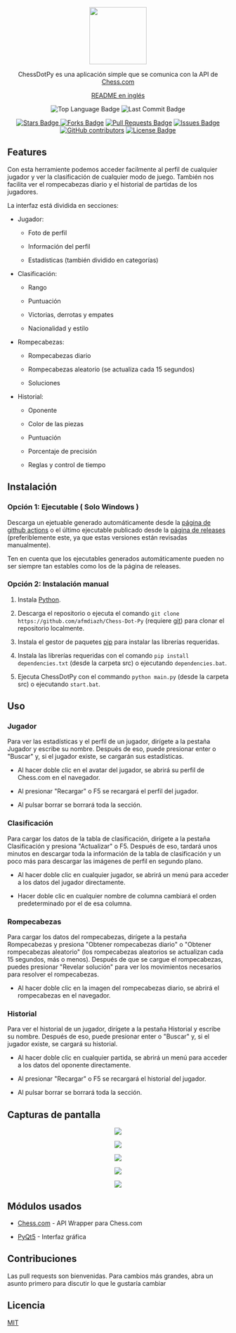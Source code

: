 <p align="center"><img src="https://raw.githubusercontent.com/afmdiazh/Chess-Dot-Py/main/resources/logo.png"
height="130"></p>

<p align="center">ChessDotPy es una aplicación simple que se comunica con la API de <a href="https://www.chess.com/">Chess.com</a></p>

<p align="center"><a href="https://github.com/afmdiazh/Chess-Dot-Py/blob/main/README.md">README en inglés</a></p>

<p align="center"><img src="https://img.shields.io/github/languages/top/afmdiazh/Chess-Dot-Py" alt="Top Language Badge"/> <img src="https://img.shields.io/github/last-commit/afmdiazh/Chess-Dot-Py" alt="Last Commit Badge"/></p>

<p align="center"><a href="https://github.com/afmdiazh/Chess-Dot-Py/stargazers"><img src="https://img.shields.io/github/stars/afmdiazh/Chess-Dot-Py" alt="Stars Badge"/> <a href="https://github.com/afmdiazh/Chess-Dot-Py/network/members"><img src="https://img.shields.io/github/forks/afmdiazh/Chess-Dot-Py" alt="Forks Badge"/></a> <a href="https://github.com/afmdiazh/Chess-Dot-Py/pulls"><img  src="https://img.shields.io/github/issues-pr/afmdiazh/Chess-Dot-Py" alt="Pull Requests Badge"/></a> <a href="https://github.com/afmdiazh/Chess-Dot-Py/issues"> <img src="https://img.shields.io/github/issues/afmdiazh/Chess-Dot-Py" alt="Issues Badge"/></a> <a href="https://github.com/afmdiazh/Chess-Dot-Py/graphs/contributors"><img alt="GitHub contributors" src="https://img.shields.io/github/contributors/afmdiazh/Chess-Dot-Py?color=2b9348"></a> <a href="https://github.com/afmdiazh/Chess-Dot-Py/blob/master/LICENSE"><img src="https://img.shields.io/github/license/afmdiazh/Chess-Dot-Py?color=2b9348" alt="License Badge"/></a></p>

## Features

Con esta herramiente podemos acceder facilmente al perfil de cualquier jugador y ver la clasificación de cualquier modo de juego.
También nos facilita ver el rompecabezas diario y el historial de partidas de los jugadores.

La interfaz está dividida en secciones:

- Jugador:

  - Foto de perfil

  - Información del perfil

  - Estadísticas (también dividido en categorías)

- Clasificación:

  - Rango

  - Puntuación

  - Victorias, derrotas y empates

  - Nacionalidad y estilo

- Rompecabezas:

  - Rompecabezas diario

  - Rompecabezas aleatorio (se actualiza cada 15 segundos)

  - Soluciones

- Historial:

  - Oponente

  - Color de las piezas

  - Puntuación

  - Porcentaje de precisión

  - Reglas y control de tiempo

## Instalación

### Opción 1: Ejecutable ( Solo Windows )

Descarga un ejetuable generado automáticamente desde la [página de github actions](https://github.com/afmdiazh/Chess-Dot-Py/actions/workflows/pyinstaller.yml) o el último ejecutable publicado desde la [página de releases](https://github.com/afmdiazh/Chess-Dot-Py/releases) (preferiblemente este, ya que estas versiones están revisadas manualmente).

Ten en cuenta que los ejecutables generados automáticamente pueden no ser siempre tan estables como los de la página de releases.

### Opción 2: Instalación manual

1. Instala [Python](https://www.python.org/downloads/).

2. Descarga el repositorio o ejecuta el comando `git clone https://github.com/afmdiazh/Chess-Dot-Py` (requiere [git](https://git-scm.com/downloads)) para clonar el repositorio localmente.

3. Instala el gestor de paquetes [pip](https://pip.pypa.io/en/stable/) para instalar las librerías requeridas.

4. Instala las librerías requeridas con el comando `pip install dependencies.txt` (desde la carpeta src) o ejecutando `dependencies.bat`.

5. Ejecuta ChessDotPy con el commando `python main.py` (desde la carpeta src) o ejecutando `start.bat`.

## Uso

### Jugador

Para ver las estadísticas y el perfil de un jugador, dirígete a la pestaña Jugador y escribe su nombre. Después de eso, puede presionar enter o "Buscar" y, si el jugador existe, se cargarán sus estadísticas.

- Al hacer doble clic en el avatar del jugador, se abrirá su perfil de Chess.com en el navegador.

- Al presionar "Recargar" o F5 se recargará el perfil del jugador.

- Al pulsar borrar se borrará toda la sección.

### Clasificación

Para cargar los datos de la tabla de clasificación, dirígete a la pestaña Clasificación y presiona "Actualizar" o F5. Después de eso, tardará unos minutos en descargar toda la información de la tabla de clasificación y un poco más para descargar las imágenes de perfil en segundo plano.

- Al hacer doble clic en cualquier jugador, se abrirá un menú para acceder a los datos del jugador directamente.

- Hacer doble clic en cualquier nombre de columna cambiará el orden predeterminado por el de esa columna.

### Rompecabezas

Para cargar los datos del rompecabezas, dirígete a la pestaña Rompecabezas y presiona "Obtener rompecabezas diario" o "Obtener rompecabezas aleatorio" (los rompecabezas aleatorios se actualizan cada 15 segundos, más o menos). Después de que se cargue el rompecabezas, puedes presionar "Revelar solución" para ver los movimientos necesarios para resolver el rompecabezas.

- Al hacer doble clic en la imagen del rompecabezas diario, se abrirá el rompecabezas en el navegador.

### Historial

Para ver el historial de un jugador, dirígete a la pestaña Historial y escribe su nombre. Después de eso, puede presionar enter o "Buscar" y, si el jugador existe, se cargará su historial.

- Al hacer doble clic en cualquier partida, se abrirá un menú para acceder a los datos del oponente directamente.

- Al presionar "Recargar" o F5 se recargará el historial del jugador.

- Al pulsar borrar se borrará toda la sección.

## Capturas de pantalla

<p  align="center"><img  src="https://raw.githubusercontent.com/afmdiazh/Chess-Dot-Py/main/resources/s1.png"></p>

<p  align="center"><img  src="https://raw.githubusercontent.com/afmdiazh/Chess-Dot-Py/main/resources/s2.png"></p>

<p  align="center"><img  src="https://raw.githubusercontent.com/afmdiazh/Chess-Dot-Py/main/resources/s3.png"></p>

<p  align="center"><img  src="https://raw.githubusercontent.com/afmdiazh/Chess-Dot-Py/main/resources/s4.png"></p>

<p  align="center"><img  src="https://raw.githubusercontent.com/afmdiazh/Chess-Dot-Py/main/resources/s5.png"></p>

## Módulos usados

- [Chess.com](https://pypi.org/project/chess.com/ "Chess.com") - API Wrapper para Chess.com

- [PyQt5](https://pypi.org/project/PyQt5/ "PyQt5") - Interfaz gráfica

## Contribuciones

Las pull requests son bienvenidas. Para cambios más grandes, abra un asunto primero para discutir lo que le gustaría cambiar

## Licencia

[MIT](https://choosealicense.com/licenses/mit/)
